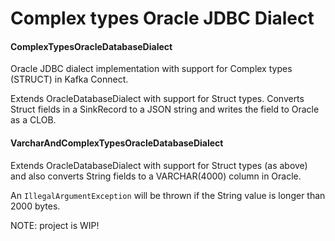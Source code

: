 # Complex types Oracle JDBC Dialect
#### ComplexTypesOracleDatabaseDialect
Oracle JDBC dialect implementation with support for Complex types (STRUCT) in Kafka Connect.

Extends OracleDatabaseDialect with support for Struct types.
Converts Struct fields in a SinkRecord to a JSON string and writes the field to Oracle as a CLOB.


#### VarcharAndComplexTypesOracleDatabaseDialect
Extends OracleDatabaseDialect with support for Struct types (as above) and also converts String fields to a VARCHAR(4000) column in Oracle.

An `IllegalArgumentException` will be thrown if the String value is longer than 2000 bytes.



NOTE: project is WIP!

